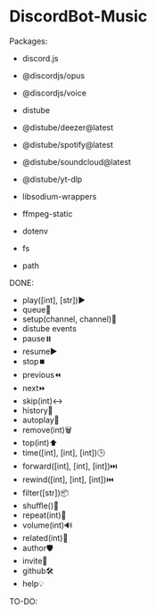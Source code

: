 # DiscordBot-Music

Packages:
- discord.js
- @discordjs/opus
- @discordjs/voice

- distube
- @distube/deezer@latest
- @distube/spotify@latest
- @distube/soundcloud@latest
- @distube/yt-dlp

- libsodium-wrappers
- ffmpeg-static
- dotenv
- fs
- path

DONE:
- play([int], [str])▶️
- queue📄
- setup(channel, channel)🚧
- distube events
- pause⏸️
- resume▶️
- stop⏹️
- previous⏪
- next⏩
- skip(int)↔️
- history📖
- autoplay🤖
- remove(int)🗑️
- top(int)⬆️
- time([int], [int], [int])🕒
- forward([int], [int], [int])⏭️
- rewind([int], [int], [int])⏮️
- filter([str])📦
- shuffle()🔀
- repeat(int)🔁
- volume(int)🔊
- related(int)🔗
- author🛡️
- invite🎉
- github🛠️
- help💡

TO-DO: